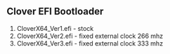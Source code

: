 ##  Clover EFI Bootloader
1. CloverX64_Ver1.efi - stock
2. CloverX64_Ver2.efi - fixed external clock 266 mhz
3. CloverX64_Ver3.efi - fixed external clock 333 mhz
